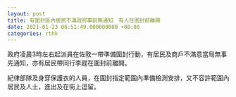 ```yaml
---
layout: post
title: 有圍封區內居民不滿政府事前無通知　有人在圍封前離開
date: 2021-01-23 06:51:49.000000000 +08:00
categories: rthk
---
```


政府凌晨3時左右起派員在佐敦一帶準備圍封行動，有居民及商戶不滿意當局無事先通知，亦有居民帶同行李趕在圍封前離開。

紀律部隊及身穿保護衣的人員，在圍封指定範圍內準備檢測安排，又不容許範圍內居民及人士，進出及在街上逗留。
